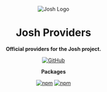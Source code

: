 <div align="center">

![Josh Logo](https://evie.codes/josh-light.png)

# Josh Providers

**Official providers for the Josh project.**

[![GitHub](https://img.shields.io/github/license/RealShadowNova/joshdb-providers)](https://github.com/RealShadowNova/joshdb-providers/blob/main/LICENSE.md)

**Packages**

[![npm](https://img.shields.io/npm/v/@joshdb/mongo?color=crimson&logo=npm&style=flat-square&label=@joshdb/mongo)](https://www.npmjs.com/package/@joshdb/mongo)
[![npm](https://img.shields.io/npm/v/@joshdb/json?color=crimson&logo=npm&style=flat-square&label=@joshdb/json)](https://www.npmjs.com/package/@joshdb/json)

</div>
